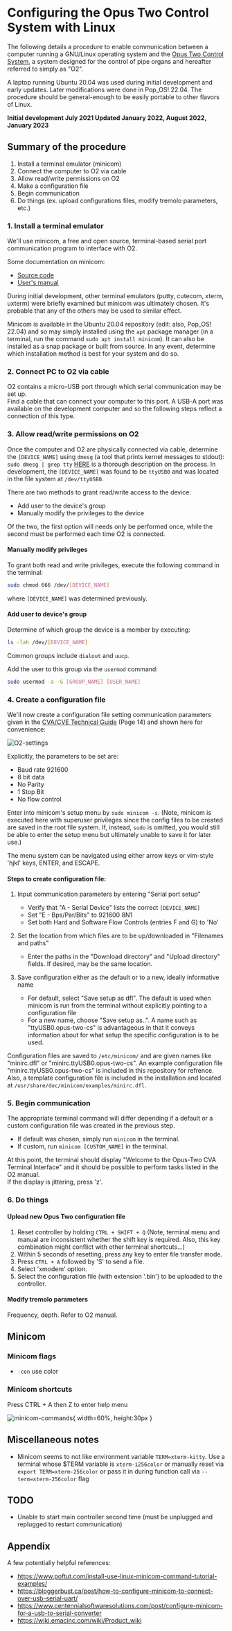    

# Configuring the Opus Two Control System with Linux

The following details a procedure to enable communication between a computer running a GNU/Linux operating system and the [Opus Two Control System](https://www.opustwoics.com/), a system designed for the control of pipe organs and hereafter referred to simply as "O2".

A laptop running Ubuntu 20.04 was used during initial development and early updates.  Later modifications were done in Pop_OS! 22.04.
The procedure should be general-enough to be easily portable to other flavors of Linux.


**Initial development July 2021
Updated January 2022, August 2022, January 2023**





## Summary of the procedure  
1. Install a terminal emulator (minicom) 
2. Connect the computer to O2 via cable  
3. Allow read/write permissions on O2 
4. Make a configuration file
5. Begin communication  
6. Do things (ex. upload configurations files, modify tremolo parameters, etc.)  




### 1.  Install a terminal emulator


We'll use minicom, a free and open source, terminal-based serial port communication program to interface with O2.  


Some documentation on minicom:
* [Source code](https://salsa.debian.org/minicom-team/minicom)  
* [User's manual](https://www.man7.org/linux/man-pages/man1/minicom.1.html)

During initial development, other terminal emulators (putty, cutecom, xterm, uxterm) were briefly examined but minicom was ultimately chosen.
It's probable that any of the others may be used to similar effect.

 
Minicom is available in the Ubuntu 20.04 repository (edit: also, Pop_OS! 22.04) and so may simply installed using the `apt` package manager (in a terminal, run the command `sudo apt install minicom`).
It can also be installed as a snap package or built from source.
In any event, determine which installation method is best for your system and do so.







### 2.  Connect PC to O2 via cable


O2 contains a micro-USB port through which serial communication may be set up.  
Find a cable that can connect your computer to this port.
A USB-A port was available on the development computer and so the following steps reflect a connection of this type.






### 3. Allow read/write permissions on O2

Once the computer and O2 are physically connected via cable, determine the `[DEVICE_NAME]` using `dmesg` (a tool that prints kernel messages to stdout):
`sudo dmesg | grep tty`
[HERE](https://help.ubuntu.com/community/Minicom) is a thorough description on the process.
In development, the `[DEVICE_NAME]` was found to be `ttyUSB0` and was located in the file system at `/dev/ttyUSB0`.

There are two methods to grant read/write access to the device:
* Add user to the device's group
* Manually modify the privileges to the device

Of the two, the first option will needs only be performed once, while the second must be performed each time O2 is connected.


#### Manually modify privileges

To grant both read and write privileges, execute the following command in the terminal:


```BASH
sudo chmod 666 /dev/[DEVICE_NAME]
```
where `[DEVICE_NAME]` was determined previously.




#### Add user to device's group

Determine of which group the device is a member by executing:

```bash
ls -lah /dev/[DEVICE_NAME]
```

Common groups include `dialout` and `uucp`.

Add the user to this group via the `usermod` command:

```bash
sudo usermod -a -G [GROUP_NAME] [USER_NAME]
```








### 4.  Create a configuration file

We'll now create a configuration file setting communication parameters given in the [CVA/CVE Technical Guide](https://www.opustwoics.com/s/ARM-TG-Updaters.pdf) (Page 14) and shown here for convenience:

![O2-settings](/opus-two-serial-settings.png)  


Explicitly, the parameters to be set are:
* Baud rate 921600 
* 8 bit data 
* No Parity 
* 1 Stop Bit
* No flow control



Enter into minicom's setup menu by `sudo minicom -s`.
(Note, minicom is executed here with superuser privileges since the config files to be created are saved in the root file system.  If, instead, `sudo` is omitted, you would still be able to enter the setup menu but ultimately unable to save it for later use.)  

The menu system can be navigated using either arrow keys or vim-style 'hjkl' keys, ENTER, and ESCAPE.



#### Steps to create configuration file:

1. Input communication parameters by entering "Serial port setup"
    * Verify that "A - Serial Device" lists the correct `[DEVICE_NAME]`
    * Set "E - Bps/Par/Bits" to 921600 8N1
    * Set both Hard and Software Flow Controls (entries F and G) to 'No'

2. Set the location from which files are to be up/downloaded in "Filenames and paths"
    * Enter the paths in the "Download directory" and "Upload directory" fields.  If desired, may be the same location.

3. Save configuration either as the default or to a new, ideally informative name
    * For default, select "Save setup as dfl". The default is used when minicom is run from the terminal without explicitly pointing to a configuration file
    * For a new name, choose "Save setup as..".  A name such as "ttyUSB0.opus-two-cs" is advantageous in that it conveys information about for what setup the specific configuration is to be used.


Configuration files are saved to `/etc/minicom/` and are given names like "minirc.dfl" or "minirc.ttyUSB0.opus-two-cs".  An example configuration file "minirc.ttyUSB0.opus-two-cs" is included in this repository for refrence.
Also, a template configuration file is included in the installation and located at `/usr/share/doc/minicom/examples/minirc.dfl`.





### 5.  Begin communication

The appropriate terminal command will differ depending if a default or a custom configuration file was created in the previous step.
* If default was chosen, simply run `minicom` in the terminal.
* If custom, run `minicom [CUSTOM_NAME]` in the terminal.

At this point, the terminal should display "Welcome to the Opus-Two CVA Terminal Interface" and it should be possible to perform tasks listed in the O2 manual.  
If the display is jittering, press 'z'.




### 6.  Do things


#### Upload new Opus Two configuration file

1.  Reset controller by holding `CTRL + SHIFT + Q` (Note, terminal menu and manual are inconsistent whether the shift key is required.  Also, this key combination might conflict with other terminal shortcuts...)
2.  Within 5 seconds of resetting, press any key to enter file transfer mode.
3.  Press `CTRL + A` followed by 'S' to send a file.  
4.  Select 'xmodem' option. 
5.  Select the configuration file (with extension '.bin') to be uploaded to the controller.


#### Modify tremolo parameters
Frequency, depth.
Refer to O2 manual.





## Minicom

### Minicom flags
* `-con` use color


### Minicom shortcuts

Press CTRL + A then Z to enter help menu

![minicom-commands](/minicom-commands.png){ width=60%, height:30px }



## Miscellaneous notes
* Minicom seems to not like environment variable `TERM=xterm-kitty`.  Use a terminal whose $TERM variable is `xterm-i256color` or  manually reset via `export TERM=xterm-256color` or pass it in during function call via `--term=xterm-256color` flag


## TODO
* Unable to start main controller second time (must be unplugged and replugged to restart communication)


## Appendix

A few potentially helpful references:
* https://www.poftut.com/install-use-linux-minicom-command-tutorial-examples/
* https://bloggerbust.ca/post/how-to-configure-minicom-to-connect-over-usb-serial-uart/
* https://www.centennialsoftwaresolutions.com/post/configure-minicom-for-a-usb-to-serial-converter
* https://wiki.emacinc.com/wiki/Product_wiki


